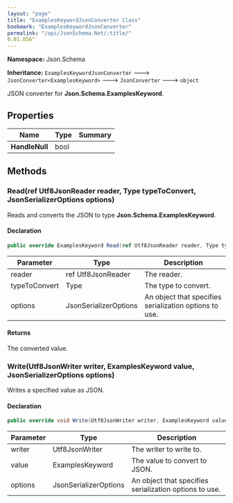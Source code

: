 ```yaml
---
layout: "page"
title: "ExamplesKeywordJsonConverter Class"
bookmark: "ExamplesKeywordJsonConverter"
permalink: "/api/JsonSchema.Net/:title/"
0.01.056"
---
```

**Namespace:** Json.Schema

**Inheritance:**
`ExamplesKeywordJsonConverter`
 🡒 
`JsonConverter<ExamplesKeyword>`
 🡒 
`JsonConverter`
 🡒 
`object`

JSON converter for **Json.Schema.ExamplesKeyword**.

## Properties

| Name | Type | Summary |
|---|---|---|
| **HandleNull** | bool |  |

## Methods

### Read(ref Utf8JsonReader reader, Type typeToConvert, JsonSerializerOptions options)

Reads and converts the JSON to type **Json.Schema.ExamplesKeyword**.

#### Declaration

```c#
public override ExamplesKeyword Read(ref Utf8JsonReader reader, Type typeToConvert, JsonSerializerOptions options)
```

| Parameter | Type | Description |
|---|---|---|
| reader | ref Utf8JsonReader | The reader. |
| typeToConvert | Type | The type to convert. |
| options | JsonSerializerOptions | An object that specifies serialization options to use. |


#### Returns

The converted value.

### Write(Utf8JsonWriter writer, ExamplesKeyword value, JsonSerializerOptions options)

Writes a specified value as JSON.

#### Declaration

```c#
public override void Write(Utf8JsonWriter writer, ExamplesKeyword value, JsonSerializerOptions options)
```

| Parameter | Type | Description |
|---|---|---|
| writer | Utf8JsonWriter | The writer to write to. |
| value | ExamplesKeyword | The value to convert to JSON. |
| options | JsonSerializerOptions | An object that specifies serialization options to use. |


